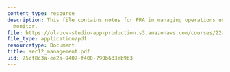 ```yaml
---
content_type: resource
description: This file contains notes for PRA in managing operations using a risk
  monitor.
file: https://ol-ocw-studio-app-production.s3.amazonaws.com/courses/22-38-probability-and-its-applications-to-reliability-quality-control-and-risk-assessment-fall-2005/75cf8c3aee2a9407f400790b633eb9b3_sec12_management.pdf
file_type: application/pdf
resourcetype: Document
title: sec12_management.pdf
uid: 75cf8c3a-ee2a-9407-f400-790b633eb9b3
---
```

